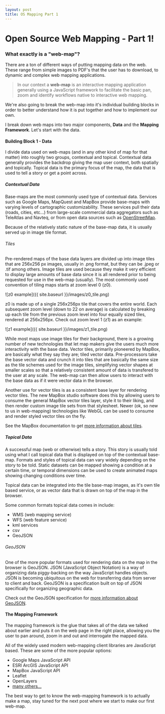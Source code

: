```yaml
---
layout: post
title: OS Mapping Part 1
---
```


# Open Source Web Mapping - Part 1!

### What exactly is a "web-map"?

There are a ton of different ways of putting mapping data on the web.  These range from simple images to PDF's that the user has to download, to dynamic and complex web mapping applications.

> In our context a **web-map** is an interactive mapping application generally using a JavaScript framework to facilitate the basic pan, zoom and identify workflows native to interactive web mapping.

We're also going to break the web-map into it's individual building blocks in order to better understand how it is put together and how to implement our own.

I break down web maps into two major components, **Data** and the **Mapping Framework**.  Let's start with the data.

#### Building Block 1 - Data

I divide data used on web-maps (and in any other kind of map for that matter) into roughly two groups, contextual and topical.  Contextual data generally provides the backdrop giving the map user context, both spatially and topically.  Topical data is the primary focus of the map, the data that is used to tell a story or get a point across.

##### Contextual Data

Base-maps are the most commonly used type of contextual data.  Services such as Google Maps, MapQuest and MapBox provide base-maps with varying levels of cartographic customizability.  These services pull their data (roads, cities, etc...) from large-scale commercial data aggregators such as TeleAtlas and Navteq, or from open data sources such as [OpenStreetMap](www.openstreetmap.org).

Because of the relatively static nature of the base-map data, it is usually served up in image tile format.

###### Tiles

Pre-rendered maps of the base data layers are divided up into image tiles that are 256x256 px images, usually in .png format, but they can be .jpeg or .tif among others.  Image tiles are used because they make it very efficient to display large amounts of base data since it is all rendered prior to being requested for use in the web-map (usually). The most commonly used convention of tiling maps starts at zoom level 0 (z0).  

![z0 example]({{ site.baseurl }}/images/z0_tile.png)

z0 is made up of a single 256x256px tile that covers the entire world.  Each subsequent zoom level (down to 22 on average) is calculated by breaking up each tile from the previous zoom level into four equally sized tiles, rendered at 256x256px.  Check out zoom level 1 (z1) as an example:

![z1 example]({{ site.baseurl }}/images/z1_tile.png)

While most maps use image tiles for their background, there is a growing number of new technologies that let map makers give the users much more interactivity with the base data.  Vector tiles, primarily pioneered by MapBox, are basically what they say they are; tiled vector data.  Pre-processors take the base vector data and crunch it into tiles that are basically the same size as the tile schemes used for the image tiles, simplifying vector shapes at smaller scales so that a relatively consistent amount of data is transfered to the user at any scale.  The web-map can then allow users to interact with the base data as if it were vector data in the browser.

Another use for vector tiles is as a consistent base layer for rendering vector tiles.  The new MapBox studio software does this by allowing users to consume the general MapBox vector tiles layer, style it to their liking, and then render custom image tile sets from that stylesheet.  Newer (ok, so new to us in web-mapping) technologies like WebGL can be used to consume and render styled vector tiles on the fly.

See the MapBox documentation to get [more information about tiles](https://www.mapbox.com/foundations/how-web-maps-work/).

##### Topical Data

A successful map (web or otherwise) tells a story.  This story is usually told using what I call topical data that is displayed on top of the contextual base-map.  Formats and styles of topical data can vary widely depending on the story to be told.  Static datasets can be mapped showing a condition at a certain time, or temporal dimensions can be used to create animated maps showing changing conditions over time.  

Topical data can be integrated into the tile base-map images, as it's own tile based service, or as vector data that is drawn on top of the map in the browser.

Some common formats topical data comes in include:

* WMS (web mapping service)
* WFS (web feature service)
* kml services
* csv
* GeoJSON

###### GeoJSON

One of the more popular formats used for rendering data on the map in the browser is GeoJSON.  JSON (JavaScript Object Notation) is a way of organizing data piggy-backing on the way JavaScript handles objects.  JSON is becoming ubiquitous on the web for transferring data from server to client and back.  GeoJSON is a specification built on top of JSON specifically for organizing geographic data.

Check out the GeoJSON specification for [more information about GeoJSON](geojson.org).

#### The Mapping Framework

The mapping framework is the glue that takes all of the data we talked about earlier and puts it on the web page in the right place, allowing you the user to pan around, zoom in and out and interrogate the mapped data.

All of the widely used modern web-mapping client libraries are JavaScript based.  These are some of the more popular options:

* Google Maps JavaScript API
* ESRI ArcGIS JavaScript API
* MapBox JavaScript API
* Leaflet
* OpenLayers
* [many others...](http://techslides.com/50-javascript-libraries-and-plugins-for-maps/)

The best way to get to know the web-mapping framework is to actually make a map, stay tuned for the next post where we start to make our first web-map.

